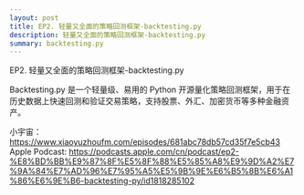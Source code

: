 ```yaml
---
layout: post
title: EP2. 轻量又全面的策略回测框架-backtesting.py
description: 轻量又全面的策略回测框架-backtesting.py
summary: backtesting.py
---
```


EP2. 轻量又全面的策略回测框架-backtesting.py

Backtesting.py 是一个轻量级、易用的 Python 开源量化策略回测框架，用于在历史数据上快速回测和验证交易策略，支持股票、外汇、加密货币等多种金融资产。

小宇宙： https://www.xiaoyuzhoufm.com/episodes/681abc78db57cd35f7e5cb43
Apple Podcast: https://podcasts.apple.com/cn/podcast/ep2-%E8%BD%BB%E9%87%8F%E5%8F%88%E5%85%A8%E9%9D%A2%E7%9A%84%E7%AD%96%E7%95%A5%E5%9B%9E%E6%B5%8B%E6%A1%86%E6%9E%B6-backtesting-py/id1818285102

